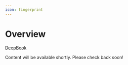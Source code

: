 ```yaml
---
icon: fingerprint
---
```


# Overview

[DeepBook](https://github.com/MystenLabs/deepbookv3/tree/main)

Content will be available shortly. Please check back soon! 